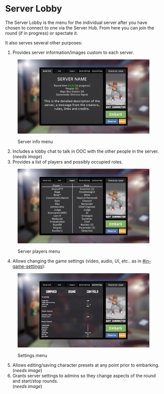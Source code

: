 # Server Lobby

The Server Lobby is the menu for the individual server after you have chosen to connect to one via the Server Hub. From here you can join the round (if in progress) or spectate it.

It also serves several other purposes:

1. Provides server information/images custom to each server.

<figure><img src="../../.gitbook/assets/server_info.png" alt=""><figcaption><p>Server info menu</p></figcaption></figure>

2. Includes a lobby chat to talk in OOC with the other people in the server.\
   (_needs image_)
3. Provides a list of players and possibly occupied roles.

<figure><img src="../../.gitbook/assets/players.png" alt=""><figcaption><p>Server players menu</p></figcaption></figure>

4. Allows changing the game settings (video, audio, UI, etc.. as in [#in-game-settings](server-lobby.md#in-game-settings "mention")):

<figure><img src="../../.gitbook/assets/game_settings.png" alt=""><figcaption><p>Settings menu</p></figcaption></figure>

5. Allows editing/saving character presets at any point prior to embarking.\
   (_needs image_)
6. Grants server settings to admins so they change aspects of the round and start/stop rounds.\
   (_needs image_)
